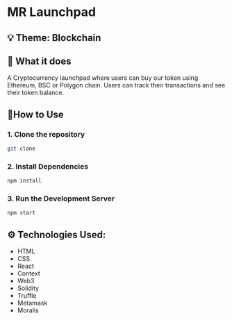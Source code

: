 # MR Launchpad

## 💡 Theme: Blockchain

## 🔨 What it does

A Cryptocurrency launchpad where users can buy our token using Ethereum, BSC or Polygon chain. Users can track their transactions and see their token balance.

## 🧩How to Use

### 1. Clone the repository

```bash
git clone
```

### 2. Install Dependencies

```bash
npm install
```

### 3. Run the Development Server

```bash
npm start
```

## ⚙️ Technologies Used:

- HTML
- CSS
- React
- Context
- Web3
- Solidity
- Truffle
- Metamask
- Moralis
